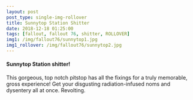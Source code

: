 ```yaml
---
layout: post
post_type: single-img-rollover
title: Sunnytop Station Shitter
date: 2018-12-18 01:25:00
tags: [fallout, fallout 76, shitter, ROLLOVER]
img1: /img/fallout76/sunnytop1.jpg
img1_rollover: /img/fallout76/sunnytop2.jpg
---
```

#### Sunnytop Station shitter!

This gorgeous, top notch pitstop has all the fixings for a truly memorable, gross experience! Get your disgusting radiation-infused noms and dysentery all at once. Revolting.
